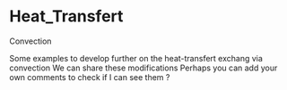 # Heat_Transfert
Convection

Some examples to develop further on the heat-transfert exchang via convection
We can share these modifications
Perhaps you can add your own comments to check if I can see them ?